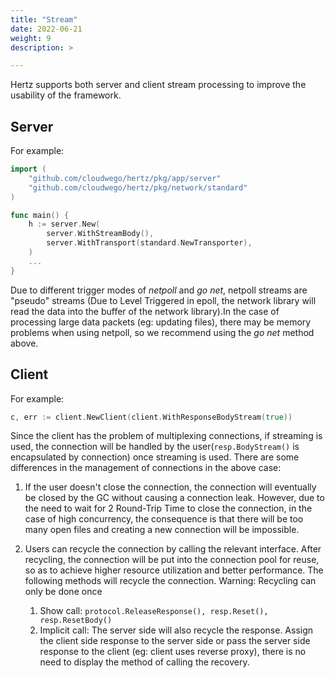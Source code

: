 ```yaml
---
title: "Stream"
date: 2022-06-21
weight: 9
description: >

---
```


Hertz supports both server and client stream processing to improve the usability of the framework.

## Server

For example:

```go
import (
    "github.com/cloudwego/hertz/pkg/app/server"
    "github.com/cloudwego/hertz/pkg/network/standard"
)

func main() {
    h := server.New(
        server.WithStreamBody(),
        server.WithTransport(standard.NewTransporter),
    )
    ...
}
```

Due to different trigger modes of *netpoll* and *go net*, netpoll streams are "pseudo" streams (Due to Level Triggered in epoll, the network library will read the data into the buffer of the network library).In the case of processing large data packets (eg: updating files), there may be memory problems when using netpoll, so we recommend using the *go net* method above.

## Client

For example:

```go
c, err := client.NewClient(client.WithResponseBodyStream(true))
```

Since the client has the problem of multiplexing connections, if streaming is used, the connection will be handled by the user(`resp.BodyStream()` is encapsulated by connection) once streaming is used. There are some differences in the management of connections in the above case:

1. If the user doesn't close the connection, the connection will eventually be closed by the GC without causing a connection leak. However, due to the need to wait for 2 Round-Trip Time to close the connection, in the case of high concurrency, the consequence is that there will be too many open files and creating a new connection will be impossible.

2. Users can recycle the connection by calling the relevant interface. After recycling, the connection will be put into the connection pool for reuse, so as to achieve higher resource utilization and better performance. The following methods will recycle the connection. Warning: Recycling can only be done once
   1. Show call: `protocol.ReleaseResponse(), resp.Reset(), resp.ResetBody()`
   1. Implicit call: The server side will also recycle the response. Assign the client side response to the server side or pass the server side response to the client (eg: client uses reverse proxy), there is no need to display the method of calling the recovery.
